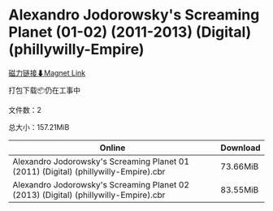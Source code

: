 # Alexandro Jodorowsky's Screaming Planet (01-02) (2011-2013) (Digital) (phillywilly-Empire)

[磁力链接⬇Magnet Link](magnet:?xt=urn:btih:5e051091cfe46c0afcd52f89c626f67200aa8de9&dn=Alexandro%20Jodorowsky%27s%20Screaming%20Planet%20%2801-02%29%20%282011-2013%29%20%28Digital%29%20%28phillywilly-Empire%29)

打包下载📦仍在工事中

文件数：2

总大小：157.21MiB

Online | Download
--- | ---
Alexandro Jodorowsky's Screaming Planet 01 (2011) (Digital) (phillywilly-Empire).cbr | 73.66MiB
Alexandro Jodorowsky's Screaming Planet 02 (2013) (Digital) (phillywilly-Empire).cbr | 83.55MiB